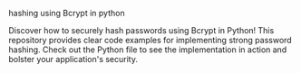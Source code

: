 hashing using Bcrypt in python

Discover how to securely hash passwords using Bcrypt in Python! This repository provides clear code examples for implementing strong password hashing. 
Check out the Python file to see the implementation in action and bolster your application's security.



